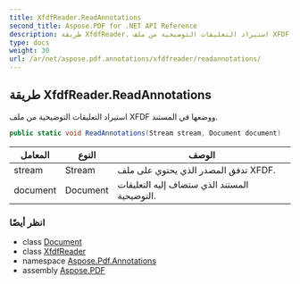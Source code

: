 ```yaml
---
title: XfdfReader.ReadAnnotations
second_title: Aspose.PDF for .NET API Reference
description: طريقة XfdfReader. استيراد التعليقات التوضيحية من ملف XFDF ووضعها في المستند
type: docs
weight: 30
url: /ar/net/aspose.pdf.annotations/xfdfreader/readannotations/
---
```

## طريقة XfdfReader.ReadAnnotations

استيراد التعليقات التوضيحية من ملف XFDF ووضعها في المستند.

```csharp
public static void ReadAnnotations(Stream stream, Document document)
```

| المعامل | النوع | الوصف |
| --- | --- | --- |
| stream | Stream | تدفق المصدر الذي يحتوي على ملف XFDF. |
| document | Document | المستند الذي ستضاف إليه التعليقات التوضيحية. |

### انظر أيضًا

* class [Document](../../../aspose.pdf/document/)
* class [XfdfReader](../)
* namespace [Aspose.Pdf.Annotations](../../../aspose.pdf.annotations/)
* assembly [Aspose.PDF](../../../)